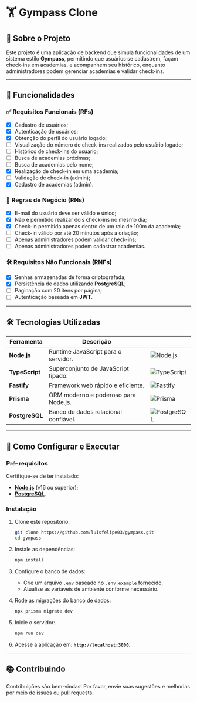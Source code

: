 # 🏋️ Gympass Clone

## 📖 **Sobre o Projeto**

Este projeto é uma aplicação de backend que simula funcionalidades de um sistema estilo **Gympass**, permitindo que usuários se cadastrem, façam check-ins em academias, e acompanhem seu histórico, enquanto administradores podem gerenciar academias e validar check-ins.

---

## 🚀 **Funcionalidades**

### ✅ **Requisitos Funcionais (RFs)**

- [x] Cadastro de usuários;
- [x] Autenticação de usuários;
- [x] Obtenção do perfil do usuário logado;
- [ ] Visualização do número de check-ins realizados pelo usuário logado;
- [ ] Histórico de check-ins do usuário;
- [ ] Busca de academias próximas;
- [ ] Busca de academias pelo nome;
- [x] Realização de check-in em uma academia;
- [ ] Validação de check-in (admin);
- [x] Cadastro de academias (admin).

### 🔐 **Regras de Negócio (RNs)**

- [x] E-mail do usuário deve ser válido e único;
- [x] Não é permitido realizar dois check-ins no mesmo dia;
- [x] Check-in permitido apenas dentro de um raio de 100m da academia;
- [ ] Check-in válido por até 20 minutos após a criação;
- [ ] Apenas administradores podem validar check-ins;
- [ ] Apenas administradores podem cadastrar academias.

### 🛠 **Requisitos Não Funcionais (RNFs)**

- [x] Senhas armazenadas de forma criptografada;
- [x] Persistência de dados utilizando **PostgreSQL**;
- [ ] Paginação com 20 itens por página;
- [ ] Autenticação baseada em **JWT**.

---

## 🛠 **Tecnologias Utilizadas**

| Ferramenta          | Descrição                                    |                                                |
|----------------------|----------------------------------------------|-----------------------------------------------|
| **Node.js**          | Runtime JavaScript para o servidor.         | ![Node.js](https://skillicons.dev/icons?i=nodejs) |
| **TypeScript**       | Superconjunto de JavaScript tipado.         | ![TypeScript](https://skillicons.dev/icons?i=typescript) |
| **Fastify**          | Framework web rápido e eficiente.           | ![Fastify](https://cdn.jsdelivr.net/gh/devicons/devicon@latest/icons/fastify/fastify-original.svg) |
| **Prisma**           | ORM moderno e poderoso para Node.js.        | ![Prisma](https://skillicons.dev/icons?i=prisma) |
| **PostgreSQL**       | Banco de dados relacional confiável.         | ![PostgreSQL](https://skillicons.dev/icons?i=postgres) |

---

## 🔧 **Como Configurar e Executar**

### Pré-requisitos

Certifique-se de ter instalado:

- **[Node.js](https://nodejs.org/)** (v16 ou superior);
- **[PostgreSQL](https://www.postgresql.org/)**.

### Instalação

1. Clone este repositório:

   ```bash
   git clone https://github.com/luisfelipe03/gympass.git
   cd gympass
   ```

2. Instale as dependências:

   ```bash
   npm install
   ```

3. Configure o banco de dados:

   - Crie um arquivo `.env` baseado no `.env.example` fornecido.
   - Atualize as variáveis de ambiente conforme necessário.

4. Rode as migrações do banco de dados:

   ```bash
   npx prisma migrate dev
   ```

5. Inicie o servidor:

   ```bash
   npm run dev
   ```

6. Acesse a aplicação em: **`http://localhost:3000`**.

---

## 📚 **Contribuindo**

Contribuições são bem-vindas! Por favor, envie suas sugestões e melhorias por meio de issues ou pull requests.

